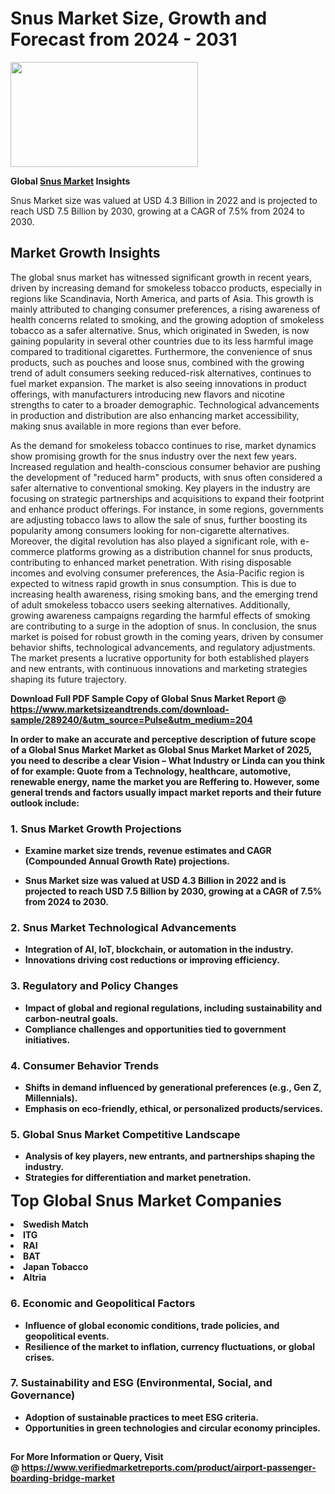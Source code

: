 <H1>Snus Market Size, Growth and Forecast from 2024 - 2031</H1><img class="aligncenter size-medium wp-image-584254" src="https://thirdeyenews.in/wp-content/uploads/2024/09/Global-Market-Research-300x168.jpeg" alt="" width="300" height="168" /><p><strong>Global&nbsp;<a href="https://www.marketsizeandtrends.com/download-sample/289240/&amp;utm_source=Pulse&amp;utm_medium=204">Snus Market</a> Insights</strong></p><p>Snus Market size was valued at USD 4.3 Billion in 2022 and is projected to reach USD 7.5 Billion by 2030, growing at a CAGR of 7.5% from 2024 to 2030.</p><p><h2>Market Growth Insights</h2> <p>The global snus market has witnessed significant growth in recent years, driven by increasing demand for smokeless tobacco products, especially in regions like Scandinavia, North America, and parts of Asia. This growth is mainly attributed to changing consumer preferences, a rising awareness of health concerns related to smoking, and the growing adoption of smokeless tobacco as a safer alternative. Snus, which originated in Sweden, is now gaining popularity in several other countries due to its less harmful image compared to traditional cigarettes. Furthermore, the convenience of snus products, such as pouches and loose snus, combined with the growing trend of adult consumers seeking reduced-risk alternatives, continues to fuel market expansion. The market is also seeing innovations in product offerings, with manufacturers introducing new flavors and nicotine strengths to cater to a broader demographic. Technological advancements in production and distribution are also enhancing market accessibility, making snus available in more regions than ever before.</p> <p><strong></strong></p> <p>As the demand for smokeless tobacco continues to rise, market dynamics show promising growth for the snus industry over the next few years. Increased regulation and health-conscious consumer behavior are pushing the development of "reduced harm" products, with snus often considered a safer alternative to conventional smoking. Key players in the industry are focusing on strategic partnerships and acquisitions to expand their footprint and enhance product offerings. For instance, in some regions, governments are adjusting tobacco laws to allow the sale of snus, further boosting its popularity among consumers looking for non-cigarette alternatives. Moreover, the digital revolution has also played a significant role, with e-commerce platforms growing as a distribution channel for snus products, contributing to enhanced market penetration. With rising disposable incomes and evolving consumer preferences, the Asia-Pacific region is expected to witness rapid growth in snus consumption. This is due to increasing health awareness, rising smoking bans, and the emerging trend of adult smokeless tobacco users seeking alternatives. Additionally, growing awareness campaigns regarding the harmful effects of smoking are contributing to a surge in the adoption of snus. In conclusion, the snus market is poised for robust growth in the coming years, driven by consumer behavior shifts, technological advancements, and regulatory adjustments. The market presents a lucrative opportunity for both established players and new entrants, with continuous innovations and marketing strategies shaping its future trajectory.</p> <p><strong></p><p><span class=""><strong>Download Full PDF Sample Copy of Global Snus Market Report</strong> @ <a href="https://www.marketsizeandtrends.com/download-sample/289240/&amp;utm_source=Pulse&amp;utm_medium=204" target="_blank">https://www.marketsizeandtrends.com/download-sample/289240/&amp;utm_source=Pulse&amp;utm_medium=204</a></span></p><p>In order to make an accurate and perceptive description of future scope of a Global&nbsp;Snus Market Market as Global&nbsp;Snus Market Market of 2025, you need to describe a clear Vision &ndash; What Industry or Linda can you think of for example: Quote from a Technology, healthcare, automotive, renewable energy, name the market you are Reffering to. However, some general trends and factors usually impact market reports and their future outlook include:</p><h3>1.&nbsp;<strong>Snus Market Growth Projections</strong></h3><ul><li>Examine market size trends, revenue estimates and CAGR (Compounded Annual Growth Rate) projections.</li><li><p>Snus Market size was valued at USD 4.3 Billion in 2022 and is projected to reach USD 7.5 Billion by 2030, growing at a CAGR of 7.5% from 2024 to 2030.</p></li></ul><h3>2.&nbsp;<strong>Snus Market Technological Advancements</strong></h3><ul><li>Integration of AI, IoT, blockchain, or automation in the industry.</li><li>Innovations driving cost reductions or improving efficiency.</li></ul><h3>3.&nbsp;<strong>Regulatory and Policy Changes</strong></h3><ul><li>Impact of global and regional regulations, including sustainability and carbon-neutral goals.</li><li>Compliance challenges and opportunities tied to government initiatives.</li></ul><h3>4.&nbsp;<strong>Consumer Behavior Trends</strong></h3><ul><li>Shifts in demand influenced by generational preferences (e.g., Gen Z, Millennials).</li><li>Emphasis on eco-friendly, ethical, or personalized products/services.</li></ul><h3>5.&nbsp;<strong>Global Snus Market Competitive Landscape</strong></h3><ul><li>Analysis of key players, new entrants, and partnerships shaping the industry.</li><li>Strategies for differentiation and market penetration.</li></ul><p data-pm-slice="1 1 []"><span style="color: inherit; font-family: inherit; font-size: 25px;">Top Global Snus Market Companies</span></p><div class="" data-test-id=""><p><li>Swedish Match</li><li> ITG</li><li> RAI</li><li> BAT</li><li> Japan Tobacco</li><li> Altria</li></p></div><h3>6.&nbsp;<strong>Economic and Geopolitical Factors</strong></h3><ul><li>Influence of global economic conditions, trade policies, and geopolitical events.</li><li>Resilience of the market to inflation, currency fluctuations, or global crises.</li></ul><h3>7.&nbsp;<strong>Sustainability and ESG (Environmental, Social, and Governance)</strong></h3><ul><li>Adoption of sustainable practices to meet ESG criteria.</li><li>Opportunities in green technologies and circular economy principles.</li></ul><h2><strong style="font-size: 14px;">For More Information or Query, Visit @&nbsp;</strong><a style="background-color: #ffffff; font-size: 14px;" href="https://www.marketsizeandtrends.com/report/snus-market/" target="_blank">https://www.verifiedmarketreports.com/product/airport-passenger-boarding-bridge-market</a></h2>

